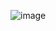 ![image](https://github.com/geelabalakrishna/kubernetes/assets/70707659/c21283ae-723b-408a-a24c-ab566d5a456f)
